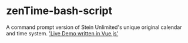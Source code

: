 # zenTime-bash-script
A command prompt version of Stein Unlimited's unique original calendar and time system.
['Live Demo written in Vue.js']('https://www.steinunlimited.com/zentime')
